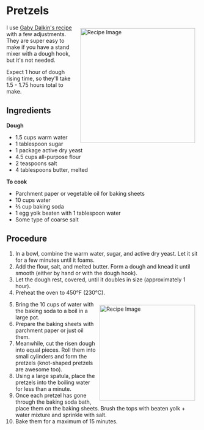 # Pretzels
<img src="PretzelsOld.jpg" alt="Recipe Image" width = "300" height = "auto" style="margin:10px" align = "right">


I use [Gaby Dalkin's recipe](https://whatsgabycooking.com/parmesan-pretzel-knots/) with a few adjustments. They are super easy to make if you have a stand mixer with a dough hook, but it's not needed. 

Expect 1 hour of dough rising time, so they'll take 1.5 - 1.75 hours total to make.

## Ingredients
**Dough**
- 1.5 cups warm water
- 1 tablespoon sugar
- 1 package active dry yeast
- 4.5 cups all-purpose flour
- 2 teaspoons salt
- 4 tablespoons butter, melted

**To cook**
- Parchment paper or vegetable oil for baking sheets
- 10 cups water
- ⅔ cup baking soda
- 1 egg yolk beaten with 1 tablespoon water
- Some type of coarse salt

## Procedure
1. In a bowl, combine the warm water, sugar, and active dry yeast. Let it sit for a few minutes until it foams.
2. Add the flour, salt, and melted butter. Form a dough and knead it until smooth (either by hand or with the dough hook).
3. Let the dough rest, covered, until it doubles in size (approximately 1 hour).
4. Preheat the oven to 450°F (230°C). 
<img src="PretzelKnot.jpg" alt="Recipe Image" width = "250" height = "auto" style="margin:10px" align = "right">

5. Bring the 10 cups of water with the baking soda to a boil in a large pot. 
6. Prepare the baking sheets with parchment paper or just oil them.
7. Meanwhile, cut the risen dough into equal pieces. Roll them into small cylinders and form the pretzels (knot-shaped pretzels are awesome too). 
8. Using a large spatula, place the pretzels into the boiling water for less than a minute.
9. Once each pretzel has gone through the baking soda bath, place them on the baking sheets. Brush the tops with beaten yolk + water mixture and sprinkle with salt.
10. Bake them for a maximum of 15 minutes.


